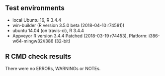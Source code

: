 ## Test environments
* local Ubuntu 16, R 3.4.4
* win-builder (R version 3.5.0 beta (2018-04-10 r74581))
* ubuntu 14.04 (on travis-ci), R 3.4.4
* Appveyor R version 3.4.4 Patched (2018-03-19 r74453), Platform: i386-w64-mingw32/i386 (32-bit)

## R CMD check results
There were no ERRORs, WARNINGs or NOTEs.
